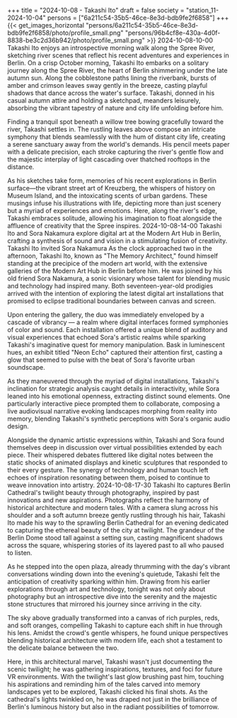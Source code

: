 +++
title = "2024-10-08 - Takashi Ito"
draft = false
society = "station_11-2024-10-04"
persons = ["6a211c54-35b5-46ce-8e3d-bdb9fe2f6858"]
+++
{{< get_images_horizontal "persons/6a211c54-35b5-46ce-8e3d-bdb9fe2f6858/photo/profile_small.png" "persons/96b4cf8e-430a-4d0f-8838-be3c2d36b942/photo/profile_small.png" >}}
2024-10-08-10-00
Takashi Ito enjoys an introspective morning walk along the Spree River, sketching river scenes that reflect his recent adventures and experiences in Berlin.
On a crisp October morning, Takashi Ito embarks on a solitary journey along the Spree River, the heart of Berlin shimmering under the late autumn sun. Along the cobblestone paths lining the riverbank, bursts of amber and crimson leaves sway gently in the breeze, casting playful shadows that dance across the water's surface. Takashi, donned in his casual autumn attire and holding a sketchpad, meanders leisurely, absorbing the vibrant tapestry of nature and city life unfolding before him.

Finding a tranquil spot beneath a willow tree bowing gracefully toward the river, Takashi settles in. The rustling leaves above compose an intricate symphony that blends seamlessly with the hum of distant city life, creating a serene sanctuary away from the world's demands. His pencil meets paper with a delicate precision, each stroke capturing the river's gentle flow and the majestic interplay of light cascading over thatched rooftops in the distance.

As his sketches take form, memories of his recent explorations in Berlin surface—the vibrant street art of Kreuzberg, the whispers of history on Museum Island, and the intoxicating scents of urban gardens. These musings infuse his illustrations with life, depicting more than just scenery but a myriad of experiences and emotions. Here, along the river's edge, Takashi embraces solitude, allowing his imagination to float alongside the affluence of creativity that the Spree inspires.
2024-10-08-14-00
Takashi Ito and Sora Nakamura explore digital art at the Modern Art Hub in Berlin, crafting a synthesis of sound and vision in a stimulating fusion of creativity.
Takashi Ito invited Sora Nakamura
As the clock approached two in the afternoon, Takashi Ito, known as "The Memory Architect," found himself standing at the precipice of the modern art world, with the extensive galleries of the Modern Art Hub in Berlin before him. He was joined by his old friend Sora Nakamura, a sonic visionary whose talent for blending music and technology had inspired many. Both seventeen-year-old prodigies arrived with the intention of exploring the latest digital art installations that promised to eclipse traditional boundaries between canvas and screen.

Upon entering the gallery, the duo was immediately enveloped by a cascade of vibrancy — a realm where digital interfaces formed symphonies of color and sound. Each installation offered a unique blend of auditory and visual experiences that echoed Sora's artistic realms while sparking Takashi's imaginative quest for memory manipulation. Bask in luminescent hues, an exhibit titled "Neon Echo" captured their attention first, casting a glow that seemed to pulse with the beat of Sora's favorite urban soundscape.

As they maneuvered through the myriad of digital installations, Takashi's inclination for strategic analysis caught details in interactivity, while Sora leaned into his emotional openness, extracting distinct sound elements. One particularly interactive piece prompted them to collaborate, composing a live audiovisual narrative evoking landscapes morphing from reality into memory, blending Takashi's synthetic perceptions with Sora's organic audio design.

Alongside the dynamic artistic expressions within, Takashi and Sora found themselves deep in discussion over virtual possibilities extended by each piece. Their whispered debates fluttered like digital notes between the static shocks of animated displays and kinetic sculptures that responded to their every gesture. The synergy of technology and human touch left echoes of inspiration resonating between them, poised to continue to weave innovation into artistry.
2024-10-08-17-30
Takashi Ito captures Berlin Cathedral's twilight beauty through photography, inspired by past innovations and new aspirations. Photographs reflect the harmony of historical architecture and modern tales.
With a camera slung across his shoulder and a soft autumn breeze gently rustling through his hair, Takashi Ito made his way to the sprawling Berlin Cathedral for an evening dedicated to capturing the ethereal beauty of the city at twilight. The grandeur of the Berlin Dome stood tall against a setting sun, casting magnificent shadows across the square, whispering stories of its layered past to all who paused to listen.

As he stepped into the open plaza, already thrumming with the day's vibrant conversations winding down into the evening's quietude, Takashi felt the anticipation of creativity sparking within him. Drawing from his earlier explorations through art and technology, tonight was not only about photography but an introspective dive into the serenity and the majestic stone structures that mirrored his journey since arriving in the city.

The sky above gradually transformed into a canvas of rich purples, reds, and soft oranges, compelling Takashi to capture each shift in hue through his lens. Amidst the crowd's gentle whispers, he found unique perspectives blending historical architecture with modern life, each shot a testament to the delicate balance between the two. 

Here, in this architectural marvel, Takashi wasn't just documenting the scenic twilight; he was gathering inspirations, textures, and foci for future VR environments. With the twilight's last glow brushing past him, touching his aspirations and reminding him of the tales carved into memory landscapes yet to be explored, Takashi clicked his final shots. As the cathedral's lights twinkled on, he was draped not just in the brilliance of Berlin's luminous history but also in the radiant possibilities of tomorrow.
